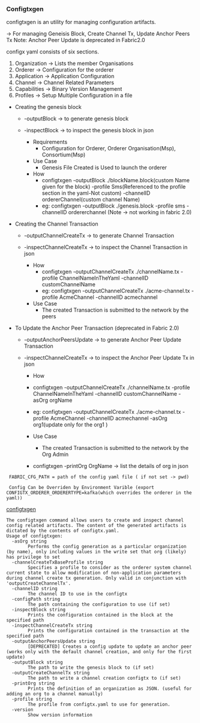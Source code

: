 ### Configtxgen

configtxgen is an utility for managing configuration artifacts.

-> For managing Geneisis Block, Create Channel Tx, Update Anchor Peers Tx
Note: Anchor Peer Update is deprecated in Fabric2.0

configx yaml consists of six sections.

1. Organization -> Lists the member Organisations
2. Orderer -> Configuration for the orderer
3. Application -> Application Configuration
4. Channel -> Channel Related Parameters
5. Capabilities -> Binary Version Management
6. Profiles -> Setup Multiple Configuration in a file

- Creating the genesis block

  - -outputBlock -> to generate genesis block
  - -inspectBlock -> to inspect the genesis block in json

    - Requirements
      - Configuration for Orderer, Orderer Organisation(Msp), Consortium(Msp)
    - Use Case
      - Genesis File Created is Used to launch the orderer
    - How
      - configtxgen -outputBlock ./blockName.block(custom Name given for the block) -profile Sms(Referenced to the profile section in the yaml-Not custom) -channelID ordererChannel(custom channel Name)
      - eg: configtxgen -outputBlock ./genesis.block -profile sms -channelID ordererchannel (Note -> not working in fabric 2.0)

- Creating the Channel Transaction

  - -outputChannelCreateTx -> to generate Channel Transaction
  - -inspectChannelCreateTx -> to inspect the Channel Transaction in json

    - How
      - configtxgen -outputChannelCreateTx ./channelName.tx -profile ChannelNameInTheYaml -channelID customChannelName
      - eg: configtxgen -outputChannelCreateTx ./acme-channel.tx -profile AcmeChannel -channelID acmechannel
    - Use Case
      - The created Transaction is submitted to the network by the peers

- To Update the Anchor Peer Transaction (deprecated in Fabric 2.0)

  - -outputAnchorPeersUpdate -> to generate Anchor Peer Update Transaction
  - -inspectChannelCreateTx -> to inspect the Anchor Peer Update Tx in json

    - How
    - configtxgen -outputChannelCreateTx ./channelName.tx -profile ChannelNameInTheYaml -channelID customChannelName -asOrg orgName
    - eg: configtxgen -outputChannelCreateTx ./acme-channel.tx -profile AcmeChannel -channelID acmechannel -asOrg org1(update only for the org1 )
    - Use Case

      - The created Transaction is submitted to the network by the Org Admin

    - configtxgen -printOrg OrgName -> list the details of org in json

```
 FABRIC_CFG_PATH = path of the config yaml file ( if not set -> pwd)

 Config Can be Overriden by Environment Varible (export CONFIGTX_ORDERER_ORDERERTYPE=kafka(which overrides the orderer in the yaml))
```

[configtxgen](https://hyperledger-fabric.readthedocs.io/en/release-2.5/commands/configtxgen.html?highlight=configtxgen#configtxgen)

```
The configtxgen command allows users to create and inspect channel config related artifacts. The content of the generated artifacts is dictated by the contents of configtx.yaml.
Usage of configtxgen:
  -asOrg string
        Performs the config generation as a particular organization (by name), only including values in the write set that org (likely) has privilege to set
  -channelCreateTxBaseProfile string
        Specifies a profile to consider as the orderer system channel current state to allow modification of non-application parameters during channel create tx generation. Only valid in conjunction with 'outputCreateChannelTx'.
  -channelID string
        The channel ID to use in the configtx
  -configPath string
        The path containing the configuration to use (if set)
  -inspectBlock string
        Prints the configuration contained in the block at the specified path
  -inspectChannelCreateTx string
        Prints the configuration contained in the transaction at the specified path
  -outputAnchorPeersUpdate string
        [DEPRECATED] Creates a config update to update an anchor peer (works only with the default channel creation, and only for the first update)
  -outputBlock string
        The path to write the genesis block to (if set)
  -outputCreateChannelTx string
        The path to write a channel creation configtx to (if set)
  -printOrg string
        Prints the definition of an organization as JSON. (useful for adding an org to a channel manually)
  -profile string
        The profile from configtx.yaml to use for generation.
  -version
        Show version information

```
